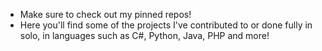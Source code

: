 - Make sure to check out my pinned repos!
- Here you'll find some of the projects I've contributed to or done fully in solo, in languages such as C#, Python, Java, PHP and more! 

<!---
ytro/ytro is a ✨ special ✨ repository because its `README.md` (this file) appears on your GitHub profile.
You can click the Preview link to take a look at your changes.
--->
